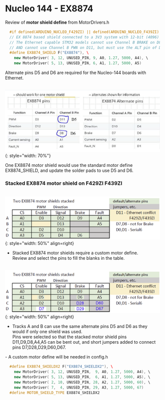 # Nucleo 144 - EX8874

Review of **motor shield define** from MotorDrivers.h

```cpp
  #if defined(ARDUINO_NUCLEO_F429ZI) || defined(ARDUINO_NUCLEO_F439ZI) || defined(ARDUINO_NUCLEO_F4X9ZI)  
  // EX 8874 based shield connected to a 3V3 system with 12-bit (4096) ADC  
  // The Ethernet capable STM32 models cannot use Channel B BRAKE on D8, and must use the ALT pin of D6,  
  // AND cannot use Channel B PWN on D11, but must use the ALT pin of D5  
  #define EX8874_SHIELD F("EX8874"), \  
    new MotorDriver( 3, 12, UNUSED_PIN, 9, A0, 1.27, 5000, A4), \  
    new MotorDriver( 5, 13, UNUSED_PIN, 6, A1, 1.27, 5000, A5)  
```

Alternate pins D5 and D6 are required for the Nucleo-144 boards with Ethernet.  

 &nbsp; &nbsp; &nbsp; &nbsp; ![EX8874 Nucleo-144 pins](/_static/images/nucleo/ex8874-nucleo-144.png){: style="width: 70%"}

One EX8874 motor shield would use the standard motor define EX8874_SHIELD, and update the solder pads to use D5 and D6.  

### Stacked EX8874 motor shield on F429ZI F439ZI

 &nbsp; &nbsp; &nbsp; &nbsp; ![Stacked EX8874 Nucleo-144](/_static/images/nucleo/ex8874x2-nucleo-144.png){: style="width: 50%" align=right}

- Stacked EX8874 motor shields require a custom motor define.  
  Review and select the pins to fill the blanks in the table.

&nbsp; &nbsp; &nbsp; &nbsp; ![Stacked EX8874 Nucleo-144](/_static/images/nucleo/ex8874x2b-nucleo-144.png){: style="width: 50%" align=right}

- Tracks A and B can use the same alternate pins D5 and D6 as they would if only one shield was used.  
  Pins were selected so that the stacked motor shield pins D11,D9,D8,A4,A5 can be bent out, and short jumpers added to connect pins D7,D28,D29,D60,D67.

 <div style="clear: both;"></div>
- A custom motor define will be needed in config.h

```cpp
  #define EX8874_SHIELDX2 F("EX8874_SHIELDX2"), \  
    new MotorDriver( 3, 12, UNUSED_PIN,  9, A0, 1.27, 5000, A4), \  
    new MotorDriver( 5, 13, UNUSED_PIN,  6, A1, 1.27, 5000, A5), \  
    new MotorDriver( 2, 10, UNUSED_PIN, 28, A2, 1.27, 5000, 60), \  
    new MotorDriver( 7,  4, UNUSED_PIN, 29, A3, 1.27, 5000, 67)  
  #define MOTOR_SHIELD_TYPE EX8874_SHIELDX2
```
